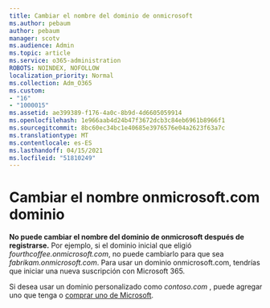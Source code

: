 ```yaml
---
title: Cambiar el nombre del dominio de onmicrosoft
ms.author: pebaum
author: pebaum
manager: scotv
ms.audience: Admin
ms.topic: article
ms.service: o365-administration
ROBOTS: NOINDEX, NOFOLLOW
localization_priority: Normal
ms.collection: Adm_O365
ms.custom:
- "16"
- "1000015"
ms.assetid: ae399389-f176-4a0c-8b9d-4d6605059914
ms.openlocfilehash: 1e966aab4d24b47f3672dcb3c84eb6961b8966f1
ms.sourcegitcommit: 8bc60ec34bc1e40685e3976576e04a2623f63a7c
ms.translationtype: MT
ms.contentlocale: es-ES
ms.lasthandoff: 04/15/2021
ms.locfileid: "51810249"
---
```

# <a name="rename-your-onmicrosoftcom-domain"></a>Cambiar el nombre onmicrosoft.com dominio

 **No puede cambiar el nombre del dominio de onmicrosoft después de registrarse.** Por ejemplo, si el dominio inicial que eligió  *fourthcoffee.onmicrosoft.com*, no puede cambiarlo para que sea  *fabrikam.onmicrosoft.com*. Para usar un dominio onmicrosoft.com, tendrías que iniciar una nueva suscripción con Microsoft 365.
  
Si desea usar un dominio personalizado como *contoso.com* [](https://docs.microsoft.com/microsoft-365/admin/setup/add-domain) , puede agregar uno que tenga o [comprar uno de Microsoft](https://docs.microsoft.com/microsoft-365/admin/get-help-with-domains/buy-a-domain-name).
  